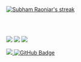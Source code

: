 
  <p >
       <a href="https://github.com/SubhamRaoniar28/github-readme-streak-stats">
        <img title="🔥 Get streak stats for your profile at git.io/streak-stats" alt="Subham Raoniar's streak" src="https://github-readme-streak-stats.herokuapp.com/?user=AhmadSaman&theme=black-ice&hide_border=true&stroke=0000&background=060A0CD0"/>
    </a>
  </p>
<br/>
<br/>
<p align="left">
<a href = "https://www.linkedin.com/in/ahmad-saman-513087201/"><img src="https://img.icons8.com/fluent/48/000000/linkedin.png"/></a>
<a href = "https://twitter.com/ahmadweisi"><img src="https://img.icons8.com/fluent/48/000000/twitter.png"/></a>
<a href = "https://www.instagram.com/ahmadweisi/"><img src="https://img.icons8.com/fluent/48/000000/instagram-new.png"/></a>
</p>
<a href="https://github.com/Meghna-DAS/github-profile-views-counter">
    <img src="https://komarev.com/ghpvc/?username=AhmadSaman">
</a>
<a href="https://github.com/AhmadSaman?tab=followers"><img src="https://img.shields.io/github/followers/AhmadSaman?label=Followers&style=social" alt="GitHub Badge"></a>
